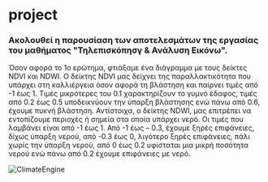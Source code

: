 # project
### Ακολουθεί η παρουσίαση των αποτελεσμάτων της εργασίας του μαθήματος "Τηλεπισκόπησγ & Ανάλυση Εικόνω".

Όσον αφορά το 1ο ερώτημα, φτιάξαμε ένα διάγραμμα με τους δείκτες NDVI και NDWI. Ο δείκτης NDVI μας δείχνει της παραλλακτικότητα που υπάρχει στη καλλιέργεια όσον αφορά τη βλάστηση και παίρνει τιμές από -1 έως 1. Τιμές μικρότερες του 0.1 χαρακτηρίζουν το γυμνό έδαφος, τιμές από 0.2 έως 0.5 υποδεικνύουν την ύπαρξη βλάστησης ενώ πάνω από 0.6, έχουμε πυκνή βλάστηση. Αντίστοιχα, ο δείκτης NDWI, μας επιτρέπει να εντοπίζουμε περιοχές ή σημεία στα οποία υπάρχει νερό. Οι τιμές που λαμβάνει είναι από -1 έως 1. Από -1 έως – 0.3, έχουμε ξηρές επιφάνειες, δίχως ύπαρξη νερού, από -0.3 έως 0, λιγότερο ξηρές επιφάνειες, πάλι χωρίς την ύπαρξη νερού, από 0 έως 0.2 υφίσταται μια μικρή ποσότητα νερού ενώ πάνω από 0.2 έχουμε επιφάνειες με νερό.

![ClimateEngine](https://github.com/ioannachar/project/assets/138920145/fe8e904b-0540-4652-a05f-f384fb2b6613)
